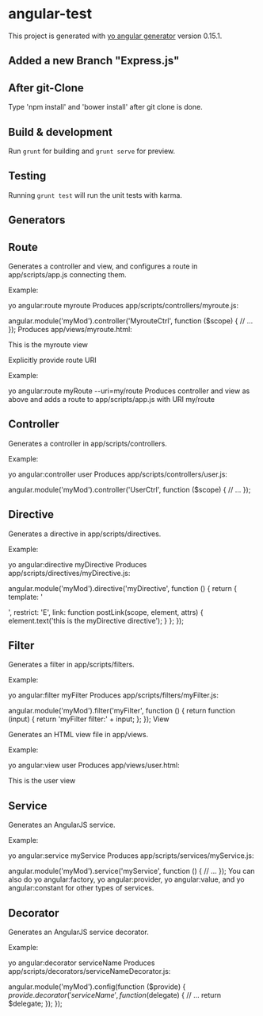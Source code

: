# angular-test

This project is generated with [yo angular generator](https://github.com/yeoman/generator-angular)
version 0.15.1.

## Added a new Branch "Express.js"


## After git-Clone

Type 'npm install' and 'bower install' after git clone is done.

## Build & development

Run `grunt` for building and `grunt serve` for preview.

## Testing

Running `grunt test` will run the unit tests with karma.

## Generators

## Route

Generates a controller and view, and configures a route in app/scripts/app.js connecting them.

Example:

yo angular:route myroute
Produces app/scripts/controllers/myroute.js:

angular.module('myMod').controller('MyrouteCtrl', function ($scope) {
  // ...
});
Produces app/views/myroute.html:

<p>This is the myroute view</p>
Explicitly provide route URI

Example:

yo angular:route myRoute --uri=my/route
Produces controller and view as above and adds a route to app/scripts/app.js with URI my/route

## Controller

Generates a controller in app/scripts/controllers.

Example:

yo angular:controller user
Produces app/scripts/controllers/user.js:

angular.module('myMod').controller('UserCtrl', function ($scope) {
  // ...
});

## Directive

Generates a directive in app/scripts/directives.

Example:

yo angular:directive myDirective
Produces app/scripts/directives/myDirective.js:

angular.module('myMod').directive('myDirective', function () {
  return {
    template: '<div></div>',
    restrict: 'E',
    link: function postLink(scope, element, attrs) {
      element.text('this is the myDirective directive');
    }
  };
});

## Filter

Generates a filter in app/scripts/filters.

Example:

yo angular:filter myFilter
Produces app/scripts/filters/myFilter.js:

angular.module('myMod').filter('myFilter', function () {
  return function (input) {
    return 'myFilter filter:' + input;
  };
});
View

Generates an HTML view file in app/views.

Example:

yo angular:view user
Produces app/views/user.html:

<p>This is the user view</p>

## Service

Generates an AngularJS service.

Example:

yo angular:service myService
Produces app/scripts/services/myService.js:

angular.module('myMod').service('myService', function () {
  // ...
});
You can also do yo angular:factory, yo angular:provider, yo angular:value, and yo angular:constant for other types of services.

## Decorator

Generates an AngularJS service decorator.

Example:

yo angular:decorator serviceName
Produces app/scripts/decorators/serviceNameDecorator.js:

angular.module('myMod').config(function ($provide) {
    $provide.decorator('serviceName', function ($delegate) {
      // ...
      return $delegate;
    });
  });
